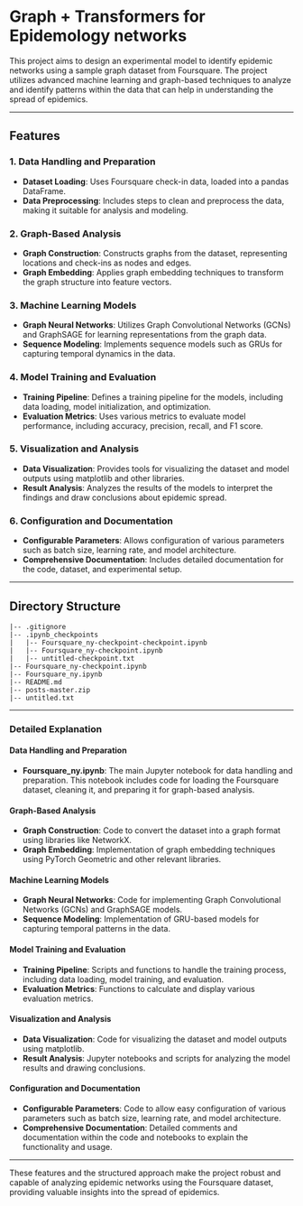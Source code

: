 
# Graph + Transformers for Epidemology networks

This project aims to design an experimental model to identify epidemic networks using a sample graph dataset from Foursquare. The project utilizes advanced machine learning and graph-based techniques to analyze and identify patterns within the data that can help in understanding the spread of epidemics.

---

## Features

### 1. Data Handling and Preparation
   - **Dataset Loading**: Uses Foursquare check-in data, loaded into a pandas DataFrame.
   - **Data Preprocessing**: Includes steps to clean and preprocess the data, making it suitable for analysis and modeling.

### 2. Graph-Based Analysis
   - **Graph Construction**: Constructs graphs from the dataset, representing locations and check-ins as nodes and edges.
   - **Graph Embedding**: Applies graph embedding techniques to transform the graph structure into feature vectors.

### 3. Machine Learning Models
   - **Graph Neural Networks**: Utilizes Graph Convolutional Networks (GCNs) and GraphSAGE for learning representations from the graph data.
   - **Sequence Modeling**: Implements sequence models such as GRUs for capturing temporal dynamics in the data.

### 4. Model Training and Evaluation
   - **Training Pipeline**: Defines a training pipeline for the models, including data loading, model initialization, and optimization.
   - **Evaluation Metrics**: Uses various metrics to evaluate model performance, including accuracy, precision, recall, and F1 score.

### 5. Visualization and Analysis
   - **Data Visualization**: Provides tools for visualizing the dataset and model outputs using matplotlib and other libraries.
   - **Result Analysis**: Analyzes the results of the models to interpret the findings and draw conclusions about epidemic spread.

### 6. Configuration and Documentation
   - **Configurable Parameters**: Allows configuration of various parameters such as batch size, learning rate, and model architecture.
   - **Comprehensive Documentation**: Includes detailed documentation for the code, dataset, and experimental setup.

---

## Directory Structure

```plaintext
|-- .gitignore
|-- .ipynb_checkpoints
|   |-- Foursquare_ny-checkpoint-checkpoint.ipynb
|   |-- Foursquare_ny-checkpoint.ipynb
|   |-- untitled-checkpoint.txt
|-- Foursquare_ny-checkpoint.ipynb
|-- Foursquare_ny.ipynb
|-- README.md
|-- posts-master.zip
|-- untitled.txt
```

---

### Detailed Explanation

#### **Data Handling and Preparation**

- **Foursquare_ny.ipynb**: The main Jupyter notebook for data handling and preparation. This notebook includes code for loading the Foursquare dataset, cleaning it, and preparing it for graph-based analysis.

#### **Graph-Based Analysis**

- **Graph Construction**: Code to convert the dataset into a graph format using libraries like NetworkX.
- **Graph Embedding**: Implementation of graph embedding techniques using PyTorch Geometric and other relevant libraries.

#### **Machine Learning Models**

- **Graph Neural Networks**: Code for implementing Graph Convolutional Networks (GCNs) and GraphSAGE models.
- **Sequence Modeling**: Implementation of GRU-based models for capturing temporal patterns in the data.

#### **Model Training and Evaluation**

- **Training Pipeline**: Scripts and functions to handle the training process, including data loading, model training, and evaluation.
- **Evaluation Metrics**: Functions to calculate and display various evaluation metrics.

#### **Visualization and Analysis**

- **Data Visualization**: Code for visualizing the dataset and model outputs using matplotlib.
- **Result Analysis**: Jupyter notebooks and scripts for analyzing the model results and drawing conclusions.

#### **Configuration and Documentation**

- **Configurable Parameters**: Code to allow easy configuration of various parameters such as batch size, learning rate, and model architecture.
- **Comprehensive Documentation**: Detailed comments and documentation within the code and notebooks to explain the functionality and usage.

---

These features and the structured approach make the project robust and capable of analyzing epidemic networks using the Foursquare dataset, providing valuable insights into the spread of epidemics.
